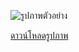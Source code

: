 
![รูปภาพตัวอย่าง](https://example.com/path-to-image.jpg)

[ดาวน์โหลดรูปภาพ](https://example.com/path-to-image.jpg)
